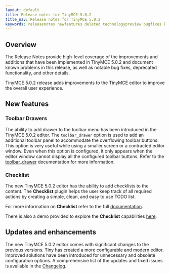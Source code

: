 ```yaml
---
layout: default
title: Release notes for TinyMCE 5.0.2
title_nav: Release notes for TinyMCE 5.0.2
keywords: releasenotes newfeatures deleted technologypreview bugfixes knownissues
---
```


## Overview

The Release Notes provide high-level coverage of the improvements and additions that have been implemented in TinyMCE 5.0.2 and document known problems in this release, as well as notable bug fixes, deprecated functionality, and other details.

TinyMCE 5.0.2 release adds improvements to the TinyMCE editor to improve the overall user experience.

## New features

### Toolbar Drawers

The ability to add drawer to the toolbar menu has been introduced in the TinyMCE 5.0.2 editor. The `toolbar_drawer` option is used to add an additional toolbar panel to accommodate the overflowing toolbar buttons. This option is very useful while using a smaller screen or a contracted editor window. Even when this option is configured, it only appears when the editor window cannot display all the configured toolbar buttons.
Refer to the [toolbar_drawer]({{site.baseurl}}/configure/editor-appearance/toolbar_drawer/) documentation for more information.

### Checklist

The new TinyMCE 5.0.2 editor has the ability to add checklists to the content. The **Checklist** plugin helps the user keep track of all required actions by creating a simple, clean, and easy to use TODO list.

For more information on **Checklist** refer to the full [documentation]({{site.baseurl}}/plugins/checklist/).

There is also a demo provided to explore the **Checklist** capabilities [here](https://www.tiny.cloud/docs/demo/checklist/).

## Updates and enhancements

The new TinyMCE 5.0.2 editor comes with significant changes to the previous versions. Tiny has created a more configurable and modern editor. Improved solutions have been introduced for unnecessary and obsolete configuration options. A comprehensive list of the updates and fixed issues is available in the [Changelog]({{site.baseurl}}/changelog/#version502march52019).
